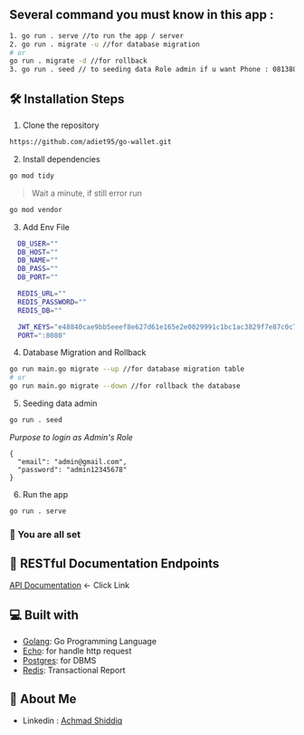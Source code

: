 
## Several command you must know in this app :
```bash
1. go run . serve //to run the app / server
2. go run . migrate -u //for database migration
# or
go run . migrate -d //for rollback
3. go run . seed // to seeding data Role admin if u want Phone : 081388355301 Pin : 123987
```

## 🛠️ Installation Steps

1. Clone the repository

```bash
https://github.com/adiet95/go-wallet.git
```

2. Install dependencies

```bash
go mod tidy
```
> Wait a minute, if still error run 

```bash
go mod vendor
```

3. Add Env File

```sh
  DB_USER=""
  DB_HOST=""
  DB_NAME=""
  DB_PASS=""
  DB_PORT=""

  REDIS_URL=""
  REDIS_PASSWORD=""
  REDIS_DB=""

  JWT_KEYS="e48840cae9bb5eeef8e627d61e165e2e0029991c1bc1ac3829f7e87c0c78e569"
  PORT=":8080"
```

4. Database Migration and Rollback

```bash
go run main.go migrate --up //for database migration table
# or
go run main.go migrate --down //for rollback the database
```

5. Seeding data admin

```bash
go run . seed
```
_Purpose to login as Admin's Role_
```
{
  "email": "admin@gmail.com",
  "password": "admin12345678"
}
```

6. Run the app

```bash
go run . serve
```

### 🚀 You are all set

## 🔗 RESTful Documentation Endpoints
[API Documentation](https://documenter.getpostman.com/view/28477373/2sA3e2hA7c) <- Click Link


## 💻 Built with

- [Golang](https://go.dev/): Go Programming Language
- [Echo](https://echo.labstack.com/): for handle http request
- [Postgres](https://www.postgresql.org/): for DBMS
- [Redis](https://redis.io/): Transactional Report


## 🚀 About Me

- Linkedin : [Achmad Shiddiq](https://www.linkedin.com/in/achmad-shiddiq-alimudin/)
